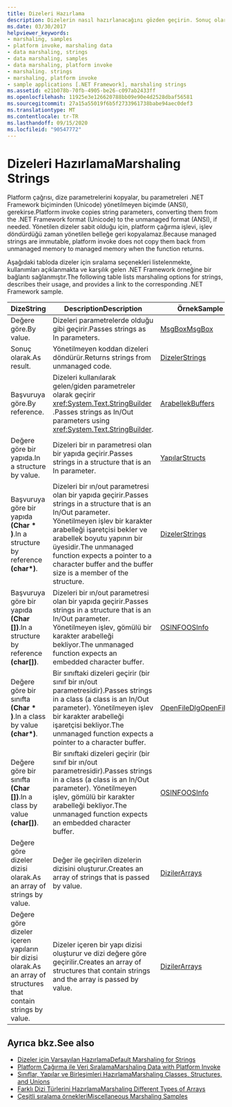 ```yaml
---
title: Dizeleri Hazırlama
description: Dizelerin nasıl hazırlanacağını gözden geçirin. Sonuç olarak, bir yapıda veya bir sınıfta değere ya da başvuruya göre dizeleri sıralama ve daha fazla bilgi için seçeneklere bakın.
ms.date: 03/30/2017
helpviewer_keywords:
- marshaling, samples
- platform invoke, marshaling data
- data marshaling, strings
- data marshaling, samples
- data marshaling, platform invoke
- marshaling. strings
- marshaling, platform invoke
- sample applications [.NET Framework], marshaling strings
ms.assetid: e21b078b-70fb-4905-be26-c097ab2433ff
ms.openlocfilehash: 11925e3e126620788bb09e90e4d2528dbaf56581
ms.sourcegitcommit: 27a15a55019f6b5f2733961738babe94aec0def3
ms.translationtype: MT
ms.contentlocale: tr-TR
ms.lasthandoff: 09/15/2020
ms.locfileid: "90547772"
---
```

# <a name="marshaling-strings"></a><span data-ttu-id="46f3c-104">Dizeleri Hazırlama</span><span class="sxs-lookup"><span data-stu-id="46f3c-104">Marshaling Strings</span></span>
<span data-ttu-id="46f3c-105">Platform çağrısı, dize parametrelerini kopyalar, bu parametreleri .NET Framework biçiminden (Unicode) yönetilmeyen biçimde (ANSI), gerekirse.</span><span class="sxs-lookup"><span data-stu-id="46f3c-105">Platform invoke copies string parameters, converting them from the .NET Framework format (Unicode) to the unmanaged format (ANSI), if needed.</span></span> <span data-ttu-id="46f3c-106">Yönetilen dizeler sabit olduğu için, platform çağırma işlevi, işlev döndürdüğü zaman yönetilen belleğe geri kopyalamaz.</span><span class="sxs-lookup"><span data-stu-id="46f3c-106">Because managed strings are immutable, platform invoke does not copy them back from unmanaged memory to managed memory when the function returns.</span></span>  
  
 <span data-ttu-id="46f3c-107">Aşağıdaki tabloda dizeler için sıralama seçenekleri listelenmekte, kullanımları açıklanmakta ve karşılık gelen .NET Framework örneğine bir bağlantı sağlanmıştır.</span><span class="sxs-lookup"><span data-stu-id="46f3c-107">The following table lists marshaling options for strings, describes their usage, and provides a link to the corresponding .NET Framework sample.</span></span>  
  
|<span data-ttu-id="46f3c-108">Dize</span><span class="sxs-lookup"><span data-stu-id="46f3c-108">String</span></span>|<span data-ttu-id="46f3c-109">Description</span><span class="sxs-lookup"><span data-stu-id="46f3c-109">Description</span></span>|<span data-ttu-id="46f3c-110">Örnek</span><span class="sxs-lookup"><span data-stu-id="46f3c-110">Sample</span></span>|  
|------------|-----------------|------------|  
|<span data-ttu-id="46f3c-111">Değere göre.</span><span class="sxs-lookup"><span data-stu-id="46f3c-111">By value.</span></span>|<span data-ttu-id="46f3c-112">Dizeleri parametrelerde olduğu gibi geçirir.</span><span class="sxs-lookup"><span data-stu-id="46f3c-112">Passes strings as In parameters.</span></span>|[<span data-ttu-id="46f3c-113">MsgBox</span><span class="sxs-lookup"><span data-stu-id="46f3c-113">MsgBox</span></span>](msgbox-sample.md)|  
|<span data-ttu-id="46f3c-114">Sonuç olarak.</span><span class="sxs-lookup"><span data-stu-id="46f3c-114">As result.</span></span>|<span data-ttu-id="46f3c-115">Yönetilmeyen koddan dizeleri döndürür.</span><span class="sxs-lookup"><span data-stu-id="46f3c-115">Returns strings from unmanaged code.</span></span>|<span data-ttu-id="46f3c-116">[Dizeler](/previous-versions/dotnet/netframework-4.0/e765dyyy(v=vs.100))</span><span class="sxs-lookup"><span data-stu-id="46f3c-116">[Strings](/previous-versions/dotnet/netframework-4.0/e765dyyy(v=vs.100))</span></span>|  
|<span data-ttu-id="46f3c-117">Başvuruya göre.</span><span class="sxs-lookup"><span data-stu-id="46f3c-117">By reference.</span></span>|<span data-ttu-id="46f3c-118">Dizeleri kullanılarak gelen/giden parametreler olarak geçirir <xref:System.Text.StringBuilder> .</span><span class="sxs-lookup"><span data-stu-id="46f3c-118">Passes strings as In/Out parameters using <xref:System.Text.StringBuilder>.</span></span>|<span data-ttu-id="46f3c-119">[Arabellek](/previous-versions/dotnet/netframework-4.0/x3txb6xc(v=vs.100))</span><span class="sxs-lookup"><span data-stu-id="46f3c-119">[Buffers](/previous-versions/dotnet/netframework-4.0/x3txb6xc(v=vs.100))</span></span>|  
|<span data-ttu-id="46f3c-120">Değere göre bir yapıda.</span><span class="sxs-lookup"><span data-stu-id="46f3c-120">In a structure by value.</span></span>|<span data-ttu-id="46f3c-121">Dizeleri bir ın parametresi olan bir yapıda geçirir.</span><span class="sxs-lookup"><span data-stu-id="46f3c-121">Passes strings in a structure that is an In parameter.</span></span>|<span data-ttu-id="46f3c-122">[Yapılar](/previous-versions/dotnet/netframework-4.0/eadtsekz(v=vs.100))</span><span class="sxs-lookup"><span data-stu-id="46f3c-122">[Structs](/previous-versions/dotnet/netframework-4.0/eadtsekz(v=vs.100))</span></span>|  
|<span data-ttu-id="46f3c-123">Başvuruya göre bir yapıda **(Char \* )**.</span><span class="sxs-lookup"><span data-stu-id="46f3c-123">In a structure by reference **(char\*)**.</span></span>|<span data-ttu-id="46f3c-124">Dizeleri bir ın/out parametresi olan bir yapıda geçirir.</span><span class="sxs-lookup"><span data-stu-id="46f3c-124">Passes strings in a structure that is an In/Out parameter.</span></span> <span data-ttu-id="46f3c-125">Yönetilmeyen işlev bir karakter arabelleği işaretçisi bekler ve arabellek boyutu yapının bir üyesidir.</span><span class="sxs-lookup"><span data-stu-id="46f3c-125">The unmanaged function expects a pointer to a character buffer and the buffer size is a member of the structure.</span></span>|<span data-ttu-id="46f3c-126">[Dizeler](/previous-versions/dotnet/netframework-4.0/e765dyyy(v=vs.100))</span><span class="sxs-lookup"><span data-stu-id="46f3c-126">[Strings](/previous-versions/dotnet/netframework-4.0/e765dyyy(v=vs.100))</span></span>|  
|<span data-ttu-id="46f3c-127">Başvuruya göre bir yapıda **(Char [])**.</span><span class="sxs-lookup"><span data-stu-id="46f3c-127">In a structure by reference **(char[])**.</span></span>|<span data-ttu-id="46f3c-128">Dizeleri bir ın/out parametresi olan bir yapıda geçirir.</span><span class="sxs-lookup"><span data-stu-id="46f3c-128">Passes strings in a structure that is an In/Out parameter.</span></span> <span data-ttu-id="46f3c-129">Yönetilmeyen işlev, gömülü bir karakter arabelleği bekliyor.</span><span class="sxs-lookup"><span data-stu-id="46f3c-129">The unmanaged function expects an embedded character buffer.</span></span>|<span data-ttu-id="46f3c-130">[OSINFO](/previous-versions/dotnet/netframework-4.0/795sy883(v=vs.100))</span><span class="sxs-lookup"><span data-stu-id="46f3c-130">[OSInfo](/previous-versions/dotnet/netframework-4.0/795sy883(v=vs.100))</span></span>|  
|<span data-ttu-id="46f3c-131">Değere göre bir sınıfta **(Char \* )**.</span><span class="sxs-lookup"><span data-stu-id="46f3c-131">In a class by value **(char\*)**.</span></span>|<span data-ttu-id="46f3c-132">Bir sınıftaki dizeleri geçirir (bir sınıf bir ın/out parametresidir).</span><span class="sxs-lookup"><span data-stu-id="46f3c-132">Passes strings in a class (a class is an In/Out parameter).</span></span> <span data-ttu-id="46f3c-133">Yönetilmeyen işlev bir karakter arabelleği işaretçisi bekliyor.</span><span class="sxs-lookup"><span data-stu-id="46f3c-133">The unmanaged function expects a pointer to a character buffer.</span></span>|<span data-ttu-id="46f3c-134">[OpenFileDlg](/previous-versions/dotnet/netframework-4.0/w5tyztk9(v=vs.100))</span><span class="sxs-lookup"><span data-stu-id="46f3c-134">[OpenFileDlg](/previous-versions/dotnet/netframework-4.0/w5tyztk9(v=vs.100))</span></span>|  
|<span data-ttu-id="46f3c-135">Değere göre bir sınıfta **(Char [])**.</span><span class="sxs-lookup"><span data-stu-id="46f3c-135">In a class by value **(char[])**.</span></span>|<span data-ttu-id="46f3c-136">Bir sınıftaki dizeleri geçirir (bir sınıf bir ın/out parametresidir).</span><span class="sxs-lookup"><span data-stu-id="46f3c-136">Passes strings in a class (a class is an In/Out parameter).</span></span> <span data-ttu-id="46f3c-137">Yönetilmeyen işlev, gömülü bir karakter arabelleği bekliyor.</span><span class="sxs-lookup"><span data-stu-id="46f3c-137">The unmanaged function expects an embedded character buffer.</span></span>|<span data-ttu-id="46f3c-138">[OSINFO](/previous-versions/dotnet/netframework-4.0/795sy883(v=vs.100))</span><span class="sxs-lookup"><span data-stu-id="46f3c-138">[OSInfo](/previous-versions/dotnet/netframework-4.0/795sy883(v=vs.100))</span></span>|  
|<span data-ttu-id="46f3c-139">Değere göre dizeler dizisi olarak.</span><span class="sxs-lookup"><span data-stu-id="46f3c-139">As an array of strings by value.</span></span>|<span data-ttu-id="46f3c-140">Değer ile geçirilen dizelerin dizisini oluşturur.</span><span class="sxs-lookup"><span data-stu-id="46f3c-140">Creates an array of strings that is passed by value.</span></span>|[<span data-ttu-id="46f3c-141">Diziler</span><span class="sxs-lookup"><span data-stu-id="46f3c-141">Arrays</span></span>](marshaling-different-types-of-arrays.md)|  
|<span data-ttu-id="46f3c-142">Değere göre dizeler içeren yapıların bir dizisi olarak.</span><span class="sxs-lookup"><span data-stu-id="46f3c-142">As an array of structures that contain strings by value.</span></span>|<span data-ttu-id="46f3c-143">Dizeler içeren bir yapı dizisi oluşturur ve dizi değere göre geçirilir.</span><span class="sxs-lookup"><span data-stu-id="46f3c-143">Creates an array of structures that contain strings and the array is passed by value.</span></span>|[<span data-ttu-id="46f3c-144">Diziler</span><span class="sxs-lookup"><span data-stu-id="46f3c-144">Arrays</span></span>](marshaling-different-types-of-arrays.md)|  
  
## <a name="see-also"></a><span data-ttu-id="46f3c-145">Ayrıca bkz.</span><span class="sxs-lookup"><span data-stu-id="46f3c-145">See also</span></span>

- [<span data-ttu-id="46f3c-146">Dizeler için Varsayılan Hazırlama</span><span class="sxs-lookup"><span data-stu-id="46f3c-146">Default Marshaling for Strings</span></span>](default-marshaling-for-strings.md)
- [<span data-ttu-id="46f3c-147">Platform Çağırma ile Veri Sıralama</span><span class="sxs-lookup"><span data-stu-id="46f3c-147">Marshaling Data with Platform Invoke</span></span>](marshaling-data-with-platform-invoke.md)
- [<span data-ttu-id="46f3c-148">Sınıflar, Yapılar ve Birleşimleri Hazırlama</span><span class="sxs-lookup"><span data-stu-id="46f3c-148">Marshaling Classes, Structures, and Unions</span></span>](marshaling-classes-structures-and-unions.md)
- [<span data-ttu-id="46f3c-149">Farklı Dizi Türlerini Hazırlama</span><span class="sxs-lookup"><span data-stu-id="46f3c-149">Marshaling Different Types of Arrays</span></span>](marshaling-different-types-of-arrays.md)
- <span data-ttu-id="46f3c-150">[Çeşitli sıralama örnekleri](/previous-versions/dotnet/netframework-4.0/ss9sb93t(v=vs.100))</span><span class="sxs-lookup"><span data-stu-id="46f3c-150">[Miscellaneous Marshaling Samples](/previous-versions/dotnet/netframework-4.0/ss9sb93t(v=vs.100))</span></span>
